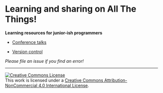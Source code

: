 # Learning and sharing on All The Things!

**Learning resources for junior-ish programmers**

* [Conference talks](https://github.com/Eleonore9/all-the-things/blob/master/conference-talks.md)

* [Version control](https://github.com/Eleonore9/all-the-things/blob/master/version-control)


*Please file an issue if you find an error!*

-------------

<a rel="license" href="http://creativecommons.org/licenses/by-nc/4.0/"><img alt="Creative Commons License" style="border-width:0" src="https://i.creativecommons.org/l/by-nc/4.0/88x31.png" /></a><br />This work is licensed under a <a rel="license" href="http://creativecommons.org/licenses/by-nc/4.0/">Creative Commons Attribution-NonCommercial 4.0 International License</a>.
